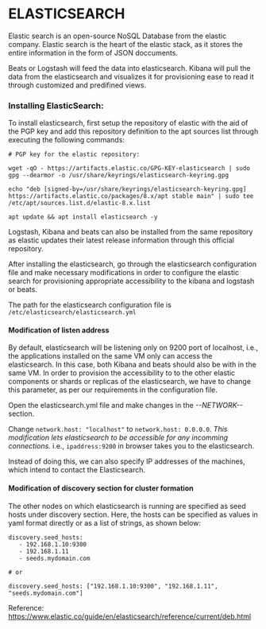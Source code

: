 # ELASTICSEARCH

Elastic search is an open-source NoSQL Database from the elastic company. Elastic search is the heart of the elastic stack, as it stores the entire information in the form of JSON doccuments. 

Beats or Logstash will feed the data into elasticsearch. Kibana will pull the data from the elasticsearch and visualizes it for provisioning ease to read it through customized and predifined views.

### Installing ElasticSearch:

To install elasticsearch, first setup the repository of elastic with the aid of the PGP key and add this repository definition to the apt sources list through executing the following commands:

```
# PGP key for the elastic repository:

wget -qO - https://artifacts.elastic.co/GPG-KEY-elasticsearch | sudo gpg --dearmor -o /usr/share/keyrings/elasticsearch-keyring.gpg

echo "deb [signed-by=/usr/share/keyrings/elasticsearch-keyring.gpg] https://artifacts.elastic.co/packages/8.x/apt stable main" | sudo tee /etc/apt/sources.list.d/elastic-8.x.list

apt update && apt install elasticsearch -y

```

Logstash, Kibana and beats can also be installed from the same repository as elastic updates their latest release information through this official repository.

After installing the elasticsearch, go through the elasticsearch configuration file and make necessary modifications in order to configure the elastic search for provisioning appropriate accessibility to the kibana and logstash or beats.

The path for the elasticsearch configuration file is `/etc/elasticsearch/elasticsearch.yml`

#### Modification of listen address

By default, elasticsearch will be listening only on 9200 port of localhost, i.e., the applications installed on the same VM only can access the elasticsearch. In this case, both Kibana and beats should also be with in the same VM. In order to provision the accessibility to to the other elastic components or shards or replicas of the elasticsearch, we have to change this parameter, as per our requirements in the configuration file.

Open the elasticsearch.yml file and make changes in the *--NETWORK--* section.

Change `network.host: "localhost"` to `network.host: 0.0.0.0`.
*This modification lets elasticsearch to be accessible for any incomming connections.* i.e., `ipaddress:9200` in browser takes you to the elasticsearch.

Instead of doing this, we can also specify IP addresses of the machines, which intend to contact the Elasticsearch.

#### Modification of discovery section for cluster formation

The other nodes on which elasticsearch is running are specified as seed hosts under discovery section. Here, the hosts can be specified as values in yaml format directly or as a list of strings, as shown below:

```
discovery.seed_hosts:
   - 192.168.1.10:9300
   - 192.168.1.11
   - seeds.mydomain.com

# or

discovery.seed_hosts: ["192.168.1.10:9300", "192.168.1.11", "seeds.mydomain.com"]

```










Reference: https://www.elastic.co/guide/en/elasticsearch/reference/current/deb.html